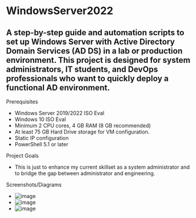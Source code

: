 # WindowsServer2022
A step-by-step guide and automation scripts to set up **Windows Server** with **Active Directory Domain Services (AD DS)** in a lab or production environment. This project is designed for system administrators, IT students, and DevOps professionals who want to quickly deploy a functional AD environment.
---

Prerequisites
- Windows Server 2019/2022 ISO Eval
- Windows 10 ISO Eval
- Minimum 2 CPU cores, 4 GB RAM (8 GB recommended)
- At least 75 GB Hard Drive storage for VM configuration.
- Static IP configuration
- PowerShell 5.1 or later

Project Goals
- This is just to enhance my current skillset as a system administrator and to bridge the gap between administrator and engineering.

Screenshots/Diagrams
- ![image](https://github.com/user-attachments/assets/195eab12-5d14-4949-a0d3-5e5b029d7359)
- ![image](https://github.com/user-attachments/assets/811c6f20-da54-49c2-8773-f6021a9dc584)
- ![image](https://github.com/user-attachments/assets/9904548a-38b4-460b-9d40-aa41e3016d67)


